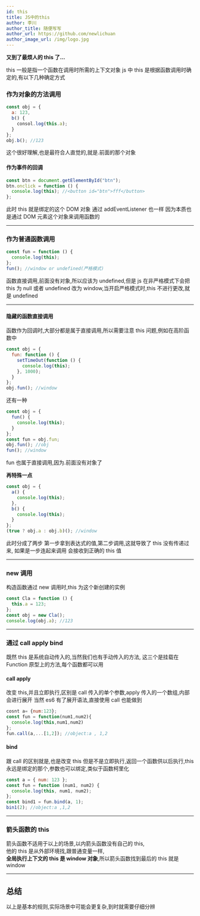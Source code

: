 ```yaml
---
id: this
title: JS中的this
author: 李川
author_title: 随便写写
author_url: https://github.com/newlichuan
author_image_url: /img/logo.jpg
---
```


**又到了最烦人的 this 了...**

<!--truncate-->

this 一般是指一个函数在调用时所需的上下文对象 js 中 this 是根据函数调用时确定的,有以下几种确定方式

### 作为对象的方法调用

```js
const obj = {
  a: 123,
  b() {
    consol.log(this.a);
  }
};
obj.b(); //123
```

这个很好理解,也是最符合人直觉的,就是.前面的那个对象

#### 作为事件的回调

```js
const btn = document.getElementById("btn");
btn.onclick = function () {
  console.log(this); //<button id="btn">fff</button>
};
```

此时 this 就是绑定的这个 DOM 对象 通过 addEventListener 也一样
因为本质也是通过 DOM 元素这个对象来调用函数的

---

### 作为普通函数调用

```js
const fun = function () {
  console.log(this);
};
fun(); //window or undefined(严格模式)
```

函数直接调用,前面没有对象,所以应该为 undefined,但是 js 在非严格模式下会把 this 为
null 或者 undefined 改为 window,当开启严格模式时,this 不进行更改,就是 undefined

---

#### 隐藏的函数直接调用

函数作为回调时,大部分都是属于直接调用,所以需要注意 this 问题,例如在高阶函数中

```js
const obj = {
  fun: function () {
    setTimeOut(function () {
      console.log(this);
    }, 1000);
  }
};
obj.fun(); //window
```

还有一种

```js
const obj = {
  fun() {
    console.log(this);
  }
};
const fun = obj.fun;
obj.fun(); //obj
fun(); //window
```

fun 也属于直接调用,因为.前面没有对象了

**再特殊一点**

```js
const obj = {
  a() {
    console.log(this);
  },
  b() {
    console.log(this);
  }
};
(true ? obj.a : obj.b)(); //window
```

此时分成了两步 第一步拿到表达式的值,第二步调用,这就导致了 this 没有传递过来,
如果是一步连起来调用 会接收到正确的 this 值

---

### new 调用

构造函数通过 new 调用时,this 为这个新创建的实例

```js
const Cla = function () {
  this.a = 123;
};
const obj = new Cla();
console.log(obj.a); //123
```

---

### 通过 call apply bind

既然 this 是系统自动传入的,当然我们也有手动传入的方法,
这三个是挂载在 Function 原型上的方法,每个函数都可以用

#### call apply

改变 this,并且立即执行,区别是 call 传入的单个参数,apply 传入的一个数组,内部会进行展开
当然 es6 有了展开语法,直接使用 call 也能做到

```js
cosnt a= {num:123};
const fun = function(num1,num2){
  console.log(this,num1,num2)
};
fun.call(a,...[1,2]); //object:a , 1,2
```

#### bind

跟 call 的区别就是,也是改变 this 但是不是立即执行,返回一个函数供以后执行,this 永远是绑定的那个,参数也可以绑定,类似于函数柯里化

```js
const a = { num: 123 };
const fun = function (num1, num2) {
  console.log(this, num1, num2);
};
const bind1 = fun.bind(a, 1);
bin1(2); //object:a ,1,2
```

---

### 箭头函数的 this

箭头函数不适用于以上的场景,以内箭头函数没有自己的 this,  
他的 this 是从外部环境找,跟普通变量一样,  
**全局执行上下文的 this 是 window 对象**,所以箭头函数找到最后的 this 就是 window

---

## 总结

以上是基本的规则,实际场景中可能会更复杂,到时就需要仔细分辨
